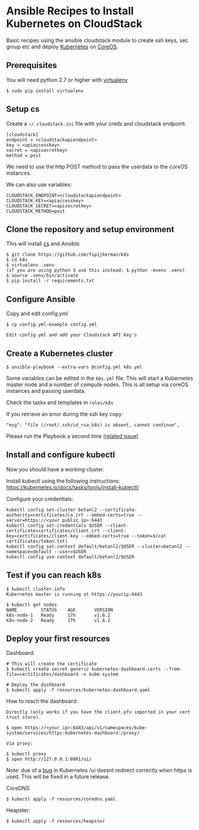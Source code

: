 Ansible Recipes to Install Kubernetes on CloudStack
=====================================

Basic recipes using the ansible cloudstack module to create ssh keys, sec group etc and deploy [Kubernetes](http://kubernetes.io) on [CoreOS](http://coreos.com).

Prerequisites
-------------

You will need python 2.7 or higher with [virtualenv](https://pypi.python.org/pypi/virtualenv)

    $ sudo pip install virtualenv
    
Setup cs
--------

Create a `~/.cloudstack.ini` file with your creds and cloudstack endpoint:

    [cloudstack]
    endpoint = <cloudstackapiendpoint>
    key = <apiaccesskey> 
    secret = <apisecretkey> 
    method = post

We need to use the http POST method to pass the userdata to the coreOS instances.

We can also use variables:

    CLOUDSTACK_ENDPOINT=<cloudstackapiendpoint>
    CLOUDSTACK_KEY=<apiaccesskey>
    CLOUDSTACK_SECRET=<apisecretkey>
    CLOUDSTACK_METHOD=post

Clone the repository and setup environment
---------------

This will install [cs](https://github.com/exoscale/cs) and Ansible

    $ git clone https://github.com/fspijkerman/k8s
    $ cd k8s
    $ virtualenv .venv
    (if you are using python 3 use this instead: $ python -mvenv .venv)
    $ source .venv/bin/activate
    $ pip install -r requirements.txt

Configure Ansible
-----------------

Copy and edit config.yml

    $ cp config.yml-example config.yml

    Edit config.yml and add your Cloudstack API Key's
    

Create a Kubernetes cluster
---------------------------

    $ ansible-playbook --extra-vars @config.yml k8s.yml

Some variables can be edited in the `k8s.yml` file.
This will start a Kubernetes master node and a number of compute nodes.
This is all setup via coreOS instances and passing userdata.

Check the tasks and templates in `roles/k8s`

If you retrieve an error during the ssh key copy:

    "msg": "file (/root/.ssh/id_rsa_k8s) is absent, cannot continue",

Please run the Playbook a second time [(related issue)](https://github.com/apachecloudstack/k8s/issues/5)

Install and configure kubectl
-----------------------------

Now you should have a working cluster.

Install kubectl using the following instructions: https://kubernetes.io/docs/tasks/tools/install-kubectl/

Configure your credentials:

    kubectl config set-cluster betanl2 --certificate-authority=certificates/ca.crt --embed-certs=true --server=https://<your public ip>:6443
    kubectl config set-credentials $USER --client-certificate=certificates/client.crt --client-key=certificates/client.key --embed-certs=true --token=$(cat certificates/token.txt)
    kubectl config set-context default/betanl2/$USER --cluster=betanl2 --namespace=default --user=$USER
    kubectl config use-context default/betanl2/$USER


Test if you can reach k8s
-------------------------

    $ kubectl cluster-info
    Kubernetes master is running at https://yourip:6443

    $ kubectl get nodes 
    NAME         STATUS    AGE       VERSION
    k8s-node-1   Ready     17h       v1.8.2
    k8s-node-2   Ready     17h       v1.8.2

Deploy your first resources
---------------------------

Dashboard:

    # This will create the certificate
    $ kubectl create secret generic kubernetes-dashboard-certs --from-file=certificates/dashboard -n kube-system
    
    # Deploy the dashboard
    $ kubectl apply -f resources/kubernetes-dashboard.yaml
    
How to reach the dashboard:

    Directly (only works if you have the client.pfx imported in your cert trust store).
    
    $ open https://<your ip>:6443/api/v1/namespaces/kube-system/services/https:kubernetes-dashboard:/proxy/

    Via proxy:
    
    $ kubectl proxy 
    $ open http://127.0.0.1:8001/ui/
    
Note: due of a [bug](https://github.com/kubernetes/dashboard/issues/2465) in Kubernetes /ui doesnt redirect correctly when https is used. This will be fixed in a future release.
    
CoreDNS:
    
    $ kubectl apply -f resources/coredns.yaml

Heapster:

    $ kubectl apply -f resources/heapster
